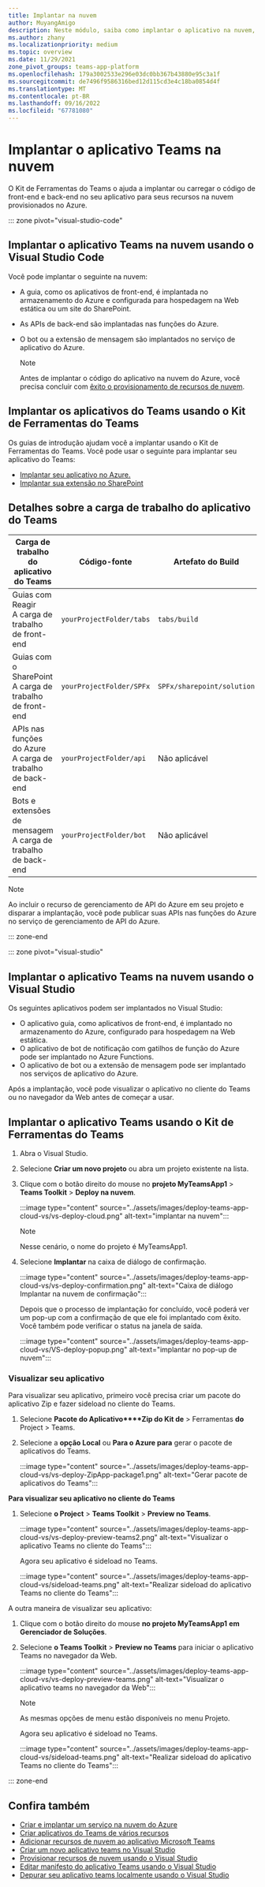 ```yaml
---
title: Implantar na nuvem
author: MuyangAmigo
description: Neste módulo, saiba como implantar o aplicativo na nuvem, no Azure ou no SharePoint e implantar aplicativos do Teams usando o Kit de Ferramentas do Teams
ms.author: zhany
ms.localizationpriority: medium
ms.topic: overview
ms.date: 11/29/2021
zone_pivot_groups: teams-app-platform
ms.openlocfilehash: 179a3002533e296e03dc0bb367b43880e95c3a1f
ms.sourcegitcommit: de7496f9586316bed12d115cd3e4c18ba0854d4f
ms.translationtype: MT
ms.contentlocale: pt-BR
ms.lasthandoff: 09/16/2022
ms.locfileid: "67781080"
---
```

# <a name="deploy-teams-app-to-the-cloud"></a>Implantar o aplicativo Teams na nuvem

O Kit de Ferramentas do Teams o ajuda a implantar ou carregar o código de front-end e back-end no seu aplicativo para seus recursos na nuvem provisionados no Azure.

::: zone pivot="visual-studio-code"

## <a name="deploy-teams-app-to-the-cloud-using-visual-studio-code"></a>Implantar o aplicativo Teams na nuvem usando o Visual Studio Code

Você pode implantar o seguinte na nuvem:

* A guia, como os aplicativos de front-end, é implantada no armazenamento do Azure e configurada para hospedagem na Web estática ou um site do SharePoint.
* As APIs de back-end são implantadas nas funções do Azure.
* O bot ou a extensão de mensagem são implantados no serviço de aplicativo do Azure.

  > [!NOTE]
  > Antes de implantar o código do aplicativo na nuvem do Azure, você precisa concluir com [êxito o provisionamento de recursos de nuvem](provision.md).

## <a name="deploy-teams-apps-using-teams-toolkit"></a>Implantar os aplicativos do Teams usando o Kit de Ferramentas do Teams

Os guias de introdução ajudam você a implantar usando o Kit de Ferramentas do Teams. Você pode usar o seguinte para implantar seu aplicativo do Teams:

* [Implantar seu aplicativo no Azure.](/microsoftteams/platform/sbs-gs-javascript?tabs=vscode%2Cvsc%2Cviscode%2Cvcode&tutorial-step=8&branch)
* [Implantar sua extensão no SharePoint](/microsoftteams/platform/sbs-gs-spfx?tabs=vscode%2Cviscode&tutorial-step=4&branch)

## <a name="details-on-teams-app-workload"></a>Detalhes sobre a carga de trabalho do aplicativo do Teams

| Carga de trabalho do aplicativo do Teams | Código-fonte | Artefato do Build| Recurso de destino |
|-------------|----------|---------------|---------------|
|Guias com Reagir </br> A carga de trabalho de front-end| `yourProjectFolder/tabs`| `tabs/build` |Armazenamento do Azure |
|Guias com o SharePoint </br> A carga de trabalho de front-end | `yourProjectFolder/SPFx`| `SPFx/sharepoint/solution` |Catálogo de aplicativos do SharePoint |
|APIs nas funções do Azure </br> A carga de trabalho de back-end | `yourProjectFolder/api`| Não aplicável |Funções do Azure |
|Bots e extensões de mensagem </br> A carga de trabalho de back-end | `yourProjectFolder/bot` | Não aplicável | Serviço do Aplicativo do Azure |

> [!NOTE]
> Ao incluir o recurso de gerenciamento de API do Azure em seu projeto e disparar a implantação, você pode publicar suas APIs nas funções do Azure no serviço de gerenciamento de API do Azure.

::: zone-end

::: zone pivot="visual-studio"

## <a name="deploy-teams-app-to-the-cloud-using-visual-studio"></a>Implantar o aplicativo Teams na nuvem usando o Visual Studio

Os seguintes aplicativos podem ser implantados no Visual Studio:

* O aplicativo guia, como aplicativos de front-end, é implantado no armazenamento do Azure, configurado para hospedagem na Web estática.
* O aplicativo de bot de notificação com gatilhos de função do Azure pode ser implantado no Azure Functions.
* O aplicativo de bot ou a extensão de mensagem pode ser implantado nos serviços de aplicativo do Azure.

Após a implantação, você pode visualizar o aplicativo no cliente do Teams ou no navegador da Web antes de começar a usar.

## <a name="deploy-teams-app-using-teams-toolkit"></a>Implantar o aplicativo Teams usando o Kit de Ferramentas do Teams

1. Abra o Visual Studio.
1. Selecione **Criar um novo projeto** ou abra um projeto existente na lista.
1. Clique com o botão direito do mouse no **projeto MyTeamsApp1** > **Teams Toolkit** > **Deploy na nuvem**.

   :::image type="content" source="../assets/images/deploy-teams-app-cloud-vs/vs-deploy-cloud.png" alt-text="implantar na nuvem":::

   > [!NOTE]
   > Nesse cenário, o nome do projeto é MyTeamsApp1.

1. Selecione **Implantar** na caixa de diálogo de confirmação.

   :::image type="content" source="../assets/images/deploy-teams-app-cloud-vs/vs-deploy-confirmation.png" alt-text="Caixa de diálogo Implantar na nuvem de confirmação":::

   Depois que o processo de implantação for concluído, você poderá ver um pop-up com a confirmação de que ele foi implantado com êxito. Você também pode verificar o status na janela de saída.

   :::image type="content" source="../assets/images/deploy-teams-app-cloud-vs/VS-deploy-popup.png" alt-text="implantar no pop-up de nuvem":::

### <a name="preview-your-app"></a>Visualizar seu aplicativo

Para visualizar seu aplicativo, primeiro você precisa criar um pacote do aplicativo Zip e fazer sideload no cliente do Teams.

1. Selecione **Pacote do Aplicativo****Zip do Kit de** >  Ferramentas **do** Project  >  Teams.
1. Selecione a **opção Local** ou **Para o Azure para** gerar o pacote de aplicativos do Teams.

   :::image type="content" source="../assets/images/deploy-teams-app-cloud-vs/vs-deploy-ZipApp-package1.png" alt-text="Gerar pacote de aplicativos do Teams":::

**Para visualizar seu aplicativo no cliente do Teams**

1. Selecione **o Project** > **Teams Toolkit** > **Preview no Teams**.

   :::image type="content" source="../assets/images/deploy-teams-app-cloud-vs/vs-deploy-preview-teams2.png" alt-text="Visualizar o aplicativo Teams no cliente do Teams":::

   Agora seu aplicativo é sideload no Teams.

   :::image type="content" source="../assets/images/deploy-teams-app-cloud-vs/sideload-teams.png" alt-text="Realizar sideload do aplicativo Teams no cliente do Teams":::

A outra maneira de visualizar seu aplicativo:

1. Clique com o botão direito do mouse **no projeto MyTeamsApp1** **em Gerenciador de Soluções**.
1. Selecione **o Teams Toolkit** > **Preview no Teams** para iniciar o aplicativo Teams no navegador da Web.

   :::image type="content" source="../assets/images/deploy-teams-app-cloud-vs/vs-deploy-preview-teams.png" alt-text="Visualizar o aplicativo teams no navegador da Web":::

   > [!NOTE]
   > As mesmas opções de menu estão disponíveis no menu Projeto.

   Agora seu aplicativo é sideload no Teams.

   :::image type="content" source="../assets/images/deploy-teams-app-cloud-vs/sideload-teams.png" alt-text="Realizar sideload do aplicativo Teams no cliente do Teams":::

::: zone-end

## <a name="see-also"></a>Confira também

* [Criar e implantar um serviço na nuvem do Azure](/azure/cloud-services/cloud-services-how-to-create-deploy-portal)
* [Criar aplicativos do Teams de vários recursos](add-capability.md)
* [Adicionar recursos de nuvem ao aplicativo Microsoft Teams](add-resource.md)
* [Criar um novo aplicativo teams no Visual Studio](create-new-teams-app-for-Visual-Studio.md)
* [Provisionar recursos de nuvem usando o Visual Studio](provision-cloud-resources.md)
* [Editar manifesto do aplicativo Teams usando o Visual Studio](VS-TeamsFx-preview-and-customize-app-manifest.md)
* [Depurar seu aplicativo teams localmente usando o Visual Studio](debug-teams-app-visual-studio.md)
